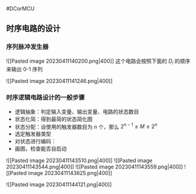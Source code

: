 #DCorMCU  
## 时序电路的设计

### 序列脉冲发生器
![[Pasted image 20230411140200.png|400]]
这个电路会按照下面的 $D_{i}$ 的顺序来输出 0-1 序列

![[Pasted image 20230411141246.png|400]]

### 时序逻辑电路设计的一般步骤
- 逻辑抽象：判定输入变量、输出变量、电路的状态数目
- 状态化简：得到最简的状态简化图
- 状态分配：设使用的触发器数目为 $n$ 个，那么 $2^{n-1} \le M \le 2^{n}$
- 选定触发器类型
- 对状态进行编码：
- 画图，检查能否自启动

![[Pasted image 20230411143510.png|400]]
![[Pasted image 20230411143544.png|400]]
![[Pasted image 20230411143559.png|400]]
![[Pasted image 20230411143625.png|400]]

![[Pasted image 20230411144121.png|400]]

